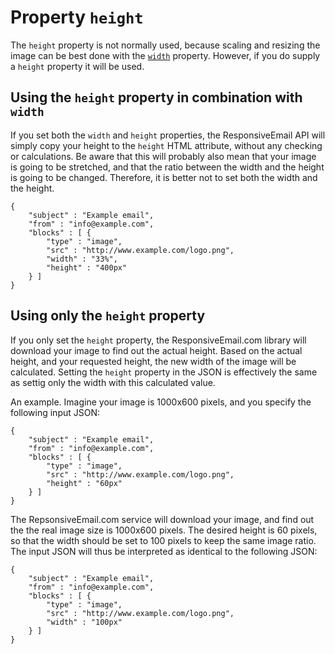 # Property `height`

The `height` property is not normally used, because scaling and resizing
the image can be best done with the
<a href="/support/json/property-image-width">`width`</a> property.
However, if you do supply a `height` property it will be used.

## Using the `height` property in combination with `width`

If you set both the `width` and `height` properties, the ResponsiveEmail
API will simply copy your height to the `height` HTML attribute,
without any checking or calculations. Be aware that this will probably
also mean that your image is going to be stretched, and that the ratio
between the width and the height is going to be changed. Therefore,
it is better not to set both the width and the height.

    {
        "subject" : "Example email",
        "from" : "info@example.com",
        "blocks" : [ {
            "type" : "image",
            "src" : "http://www.example.com/logo.png",
            "width" : "33%",
            "height" : "400px"
        } ]
    }

## Using only the `height` property

If you only set the `height` property, the ResponsiveEmail.com library
will download your image to find out the actual height. Based on the
actual height, and your requested height, the new width of the image
will be calculated. Setting the `height` property in the JSON is
effectively the same as settig only the width with this calculated value.

An example. Imagine your image is 1000x600 pixels, and you specify
the following input JSON:

    {
        "subject" : "Example email",
        "from" : "info@example.com",
        "blocks" : [ {
            "type" : "image",
            "src" : "http://www.example.com/logo.png",
            "height" : "60px"
        } ]
    }

The RepsonsiveEmail.com service will download your image, and find out the
the real image size is 1000x600 pixels. The desired height is 60 pixels,
so that the width should be set to 100 pixels to keep the same image ratio.
The input JSON will thus be interpreted as identical to the following JSON:

    {
        "subject" : "Example email",
        "from" : "info@example.com",
        "blocks" : [ {
            "type" : "image",
            "src" : "http://www.example.com/logo.png",
            "width" : "100px"
        } ]
    }

